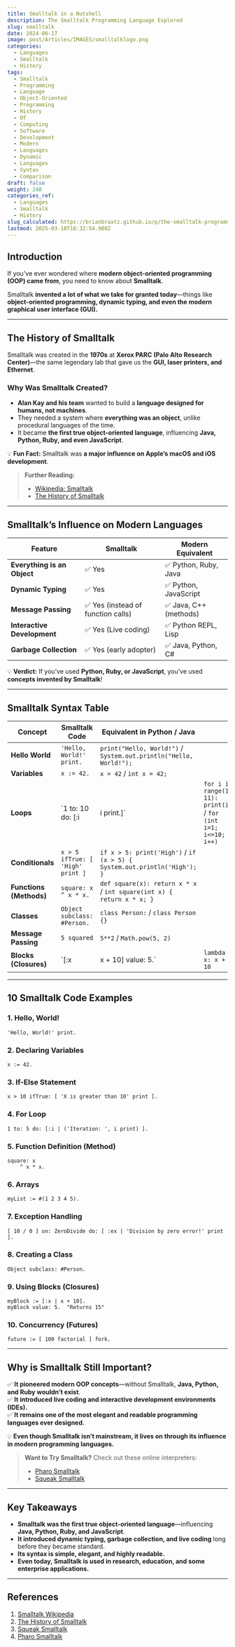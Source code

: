 ```yaml
---
title: Smalltalk in a Nutshell
description: The Smalltalk Programming Language Explored
slug: smalltalk
date: 2024-06-17
image: post/Articles/IMAGES/smalltalklogo.png
categories:
  - Languages
  - Smalltalk
  - History
tags:
  - Smalltalk
  - Programming
  - Language
  - Object-Oriented
  - Programming
  - History
  - Of
  - Computing
  - Software
  - Development
  - Modern
  - Languages
  - Dynamic
  - Languages
  - Syntax
  - Comparison
draft: false
weight: 248
categories_ref:
  - Languages
  - Smalltalk
  - History
slug_calculated: https://brianbraatz.github.io/p/the-smalltalk-programming-language:-history-motivation-relationship-to-modern-languages-and-10-code-examples
lastmod: 2025-03-18T18:32:54.988Z
---
```

<!--
# The Smalltalk Programming Language: History, Motivation, Relationship to Modern Languages, and 10 Code Examples
-->

## Introduction

If you've ever wondered where **modern object-oriented programming (OOP) came from**, you need to know about **Smalltalk**.

Smalltalk **invented a lot of what we take for granted today**—things like **object-oriented programming, dynamic typing, and even the modern graphical user interface (GUI).**

<!--

This article explores:  

- The **history and motivation** behind Smalltalk.  
- How it influenced **modern programming languages**.  
- **10 real code examples** of Smalltalk in action.  
- A **table of Smalltalk syntax** compared to modern languages.  
-->

***

## The History of Smalltalk

Smalltalk was created in the **1970s** at **Xerox PARC (Palo Alto Research Center)**—the same legendary lab that gave us the **GUI, laser printers, and Ethernet**.

### **Why Was Smalltalk Created?**

* **Alan Kay and his team** wanted to build a **language designed for humans, not machines**.
* They needed a system where **everything was an object**, unlike procedural languages of the time.
* It became **the first true object-oriented language**, influencing **Java, Python, Ruby, and even JavaScript**.

💡 **Fun Fact:** Smalltalk was **a major influence on Apple’s macOS and iOS development**.

> **Further Reading:**
>
> * [Wikipedia: Smalltalk](https://en.wikipedia.org/wiki/Smalltalk)
> * [The History of Smalltalk](http://worrydream.com/EarlyHistoryOfSmalltalk/)

***

## Smalltalk’s Influence on Modern Languages

| Feature                     | Smalltalk                         | Modern Equivalent     |
| --------------------------- | --------------------------------- | --------------------- |
| **Everything is an Object** | ✅ Yes                             | ✅ Python, Ruby, Java  |
| **Dynamic Typing**          | ✅ Yes                             | ✅ Python, JavaScript  |
| **Message Passing**         | ✅ Yes (instead of function calls) | ✅ Java, C++ (methods) |
| **Interactive Development** | ✅ Yes (Live coding)               | ✅ Python REPL, Lisp   |
| **Garbage Collection**      | ✅ Yes (early adopter)             | ✅ Java, Python, C#    |

💡 **Verdict:** If you’ve used **Python, Ruby, or JavaScript**, you’ve used **concepts invented by Smalltalk**!

***

## Smalltalk Syntax Table

| Concept                 | Smalltalk Code                   | Equivalent in Python / Java                                              |                                                                 |
| ----------------------- | -------------------------------- | ------------------------------------------------------------------------ | --------------------------------------------------------------- |
| **Hello World**         | `'Hello, World!' print.`         | `print("Hello, World!")` / `System.out.println("Hello, World!");`        |                                                                 |
| **Variables**           | `x := 42.`                       | `x = 42` / `int x = 42;`                                                 |                                                                 |
| **Loops**               | \`1 to: 10 do: \[:i              | i print.]\`                                                              | `for i in range(1, 11): print(i)` / `for (int i=1; i<=10; i++)` |
| **Conditionals**        | `x > 5 ifTrue: [ 'High' print ]` | `if x > 5: print('High')` / `if (x > 5) { System.out.println('High'); }` |                                                                 |
| **Functions (Methods)** | `square: x ^ x * x.`             | `def square(x): return x * x` / `int square(int x) { return x * x; }`    |                                                                 |
| **Classes**             | `Object subclass: #Person.`      | `class Person:` / `class Person {}`                                      |                                                                 |
| **Message Passing**     | `5 squared`                      | `5**2` / `Math.pow(5, 2)`                                                |                                                                 |
| **Blocks (Closures)**   | \`\[:x                           | x + 10] value: 5.\`                                                      | `lambda x: x + 10`                                              |

***

## 10 Smalltalk Code Examples

### **1. Hello, World!**

```smalltalk
'Hello, World!' print.
```

### **2. Declaring Variables**

```smalltalk
x := 42.
```

### **3. If-Else Statement**

```smalltalk
x > 10 ifTrue: [ 'X is greater than 10' print ].
```

### **4. For Loop**

```smalltalk
1 to: 5 do: [:i | ('Iteration: ', i print) ].
```

### **5. Function Definition (Method)**

```smalltalk
square: x
    ^ x * x.
```

### **6. Arrays**

```smalltalk
myList := #(1 2 3 4 5).
```

### **7. Exception Handling**

```smalltalk
[ 10 / 0 ] on: ZeroDivide do: [ :ex | 'Division by zero error!' print ].
```

### **8. Creating a Class**

```smalltalk
Object subclass: #Person.
```

### **9. Using Blocks (Closures)**

```smalltalk
myBlock := [:x | x + 10].
myBlock value: 5.  "Returns 15"
```

### **10. Concurrency (Futures)**

```smalltalk
future := [ 100 factorial ] fork.
```

***

## Why is Smalltalk Still Important?

✅ **It pioneered modern OOP concepts**—without Smalltalk, **Java, Python, and Ruby wouldn’t exist**.\
✅ **It introduced live coding and interactive development environments (IDEs).**\
✅ **It remains one of the most elegant and readable programming languages ever designed.**

💡 **Even though Smalltalk isn’t mainstream, it lives on through its influence in modern programming languages.**

> **Want to Try Smalltalk?** Check out these online interpreters:
>
> * [Pharo Smalltalk](https://pharo.org/)
> * [Squeak Smalltalk](https://squeak.org/)

***

## Key Takeaways

* **Smalltalk was the first true object-oriented language**—influencing **Java, Python, Ruby, and JavaScript**.
* **It introduced dynamic typing, garbage collection, and live coding** long before they became standard.
* **Its syntax is simple, elegant, and highly readable.**
* **Even today, Smalltalk is used in research, education, and some enterprise applications.**

***

## References

1. [Smalltalk Wikipedia](https://en.wikipedia.org/wiki/Smalltalk)
2. [The History of Smalltalk](http://worrydream.com/EarlyHistoryOfSmalltalk/)
3. [Squeak Smalltalk](https://squeak.org/)
4. [Pharo Smalltalk](https://pharo.org/)
